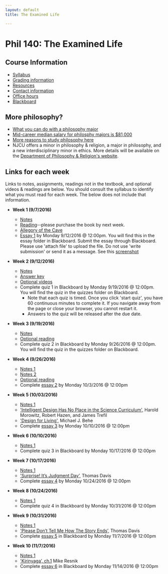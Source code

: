 ```yaml
---
layout: default
title: The Examined Life

---
```


# Phil 140: The Examined Life

 

## Course Information
+ [Syllabus](Syllabus.pdf)
+ [Grading information](/Teaching/Grading/)
+ [Resources](/Teaching/Resources/)
+ [Contact information](/Contact)
+ [Office hours](/Contact/Office)
+ [Blackboard](http://blackboard.njcu.edu) 

## More philosophy? 

+ [What you can do with a philosophy major](http://whatcanidowiththismajor.com/major/philosophy/)
+ [Mid-career median salary for philosphy majors is $81,000](http://online.wsj.com/public/resources/documents/info-Degrees_that_Pay_you_Back-sort.html)
+ [More reasons to study philosophy here](http://www.njcu.edu/philosophyreligion/why-philosophy)
+ NJCU offers a minor in philosophy & religion, a major in philosophy, and a new interdisciplinary minor in ethics. More details will be available on the [Department of Philosophy & Religion's website](http://www.njcu.edu/department/philosophy-religion).



## Links for each week

Links to notes, assignments, readings not in the textbook, and optional videos & readings are below. You should consult the syllabus to identify what you must read for each week. The below does not include that information. 


+ **Week 1 (9/7/2016)**
	+ [Notes](Intro/Notes/)
	+ [Reading](/Teaching/Examined/Intro/ch1.pdf)--please purchase the book by next week.
	+ [Allegory of the Cave](https://www.youtube.com/watch?v=h55X9LJTAg4)
	+ [Essay 1](Intro/Essay) by Monday 9/12/2016 @ 12:00pm. You will find this in the essay folder in Blackboard. Submit the essay through Blackboard. Please use 'attach file' to upload the file. Do not use 'write submission' or send it as a message. See this [screenshot](screenshot.png)

+ **Week 2 (9/12/2016)**
	+ [Notes](CT/Handout)
	+ [Answer key](CT/Answers) 
	+ [Optional videos](http://www.wi-phi.com/videos/Critical-Thinking?page=1)
	+ Complete quiz 1 in Blackboard by Monday 9/19/2016 @ 12:00pm. You will find the quiz in the quizzes folder on Blackboard.
		+ Note that each quiz is timed. Once you click 'start quiz', you have 60 continuous minutes to complete it. If you navigate away from the page or close your browser, you cannot restart it. 
		+ Answers to the quiz will be released after the due date. 
	
+ **Week 3 (9/19/2016)**	
	+ [Notes](Meaning/Handout)
	+ [Optional reading](Meaning/Confession.pdf)
	+ Complete quiz 2 in Blackboard by Monday 9/26/2016 @ 12:00pm. You will find the quiz in the quizzes folder on Blackboard. 
	
+ **Week 4 (9/26/2016)**
	+ [Notes 1](Meaning/Handout2)
	+ [Notes 2](Meaning/Handout3)	
	+ [Optional reading](Meaning/Confession.pdf)
	+ Complete [essay 2](Meaning/SW1) by Monday 10/3/2016 @ 12:00pm

+ **Week 5 (10/03/2016)**
	+ [Notes 1](God/Handout1)
	+ ['Intelligent Design Has No Place in the Science Curriculum',](/Teaching/Examined/God/Intel.pdf) Harold Morowitz, Robert Hazen, and James Trefil
	+ ['Design for Living',](/Teaching/Examined/God/Des.pdf) Michael J. Behe	
	+ Complete [essay 3](God/SW2) by Monday 10/10/2016 @ 12:00pm

+ **Week 6 (10/10/2016)**
	+ [Notes 1](God/Handout2)
	+ Complete quiz 3 in Blackboard by Monday 10/17/2016 @ 12:00pm  

+ **Week 7 (10/17/2016)**
	+ [Notes 1](God/Handout3)
	+ ['Surprise! It’s Judgment Day’,](God/Surprise.pdf) Thomas Davis
	+ Complete [essay 4](God/SW3) by Monday 10/24/2016 @ 12:00pm

+ **Week 8 (10/24/2016)**
	+ [Notes 1](FreeWill/Handout1)
	+ Complete quiz 4 in Blackboard by Monday 10/31/2016 @ 12:00pm
	
+ **Week 9 (10/31/2016)**
	+ [Notes 1](FreeWill/Handout2)
	+ ['Please Don’t Tell Me How The Story Ends’,](http://creationdemonstration.blogspot.com/2013/03/please-dont-tell-me-how-story-ends.html) Thomas Davis
	+ Complete [essay 5](FreeWill/Essay) in Blackboard by Monday 11/7/2016 @ 12:00pm

	
+ **Week 10 (11/7/2016)**
	+ [Notes 1](Ethics/Handout)
	+ ['Kirinyaga’, ch.1](Ethics/Kirinyaga.pdf) Mike Resnik
	+ Complete [essay 6](Ethics/Essay) in Blackboard by Monday 11/14/2016 @ 12:00pm
